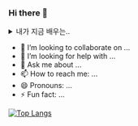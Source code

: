 ### Hi there 👋
<details>
<summary>
  내가 지금 배우는..
</summary>
   ![html](https://img.shields.io/badge/HTML-239120?style=for-the-badge&logo=html5&logoColor=white) ![css](https://img.shields.io/badge/CSS-239120?&style=for-the-badge&logo=css3&logoColor=white) ![js](https://img.shields.io/badge/JavaScript-F7DF1E?style=for-the-badge&logo=JavaScript&logoColor=white)  ![react](https://img.shields.io/badge/React-20232A?style=for-the-badge&logo=react&logoColor=61DAFB) ![c](https://img.shields.io/badge/C-00599C?style=for-the-badge&logo=c&logoColor=white)  ![java](https://img.shields.io/badge/Java-ED8B00?style=for-the-badge&logo=openjdk&logoColor=white)  ![kotlin](https://img.shields.io/badge/Kotlin-0095D5?&style=for-the-badge&logo=kotlin&logoColor=white)
</details>

 
- 👯 I’m looking to collaborate on ...
- 🤔 I’m looking for help with ...
- 💬 Ask me about ...
- 📫 How to reach me: ...
- 😄 Pronouns: ...
- ⚡ Fun fact: ...

[![Top Langs](https://github-readme-stats.vercel.app/api/top-langs/?username=brianhhy)](https://github.com/anuraghazra/github-readme-stats)
